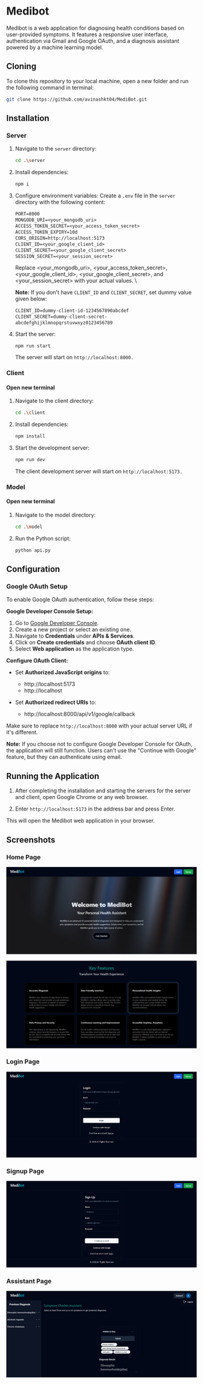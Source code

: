 # Medibot

Medibot is a web application for diagnosing health conditions based on user-provided symptoms. It features a responsive user interface, authentication via Gmail and Google OAuth, and a diagnosis assistant powered by a machine learning model.


## Cloning
To clone this repository to your local machine, open a new folder and run the following command in terminal:

```bash
git clone https://github.com/avinashkt04/MediBot.git
```
    

## Installation

### Server

1. Navigate to the `server` directory:
    ```bash
    cd .\server
    ```
2. Install dependencies:
    ```bash
    npm i
    ```
3. Configure environment variables:
Create a `.env` file in the `server` directory with the following content:
    ```dotenv
    PORT=8000
    MONGODB_URI=<your_mongodb_uri>
    ACCESS_TOKEN_SECRET=<your_access_token_secret>
    ACCESS_TOKEN_EXPIRY=10d
    CORS_ORIGIN=http://localhost:5173
    CLIENT_ID=<your_google_client_id>
    CLIENT_SECRET=<your_google_client_secret>
    SESSION_SECRET=<your_session_secret>
    ```
    Replace <your_mongodb_uri>, <your_access_token_secret>, <your_google_client_id>, <your_google_client_secret>, and <your_session_secret> with your actual values.
    \


    **Note:** If you don't have `CLIENT_ID` and `CLIENT_SECRET`, set dummy value given below:

    ```console
    CLIENT_ID=dummy-client-id-1234567890abcdef
    CLIENT_SECRET=dummy-client-secret-abcdefghijklmnopqrstuvwxyz0123456789
    ```

4. Start the server:
    ```console
    npm run start
    ```
    The server will start on ```http://localhost:8000.```


### Client

#### Open new terminal

1. Navigate to the client directory:
    ```bash
    cd .\client
    ```
2. Install dependencies:
    ```bash
    npm install
    ```
3. Start the development server:
    ```bash
    npm run dev
    ```
    The client development server will start on ```http://localhost:5173.```


### Model

#### Open new terminal

1. Navigate to the model directory:
    ```bash
    cd .\model
    ```

2. Run the Python script:
    ```bash
    python api.py
    ```

## Configuration

### Google OAuth Setup

To enable Google OAuth authentication, follow these steps:

**Google Developer Console Setup:**

1. Go to [Google Developer Console](https://console.developers.google.com/).
2. Create a new project or select an existing one.
3. Navigate to **Credentials** under **APIs & Services**.
4. Click on **Create credentials** and choose **OAuth client ID**.
5. Select **Web application** as the application type.

**Configure OAuth Client:**

- Set **Authorized JavaScript origins** to:
  - http://localhost:5173
  - http://localhost

- Set **Authorized redirect URIs** to:
  - http://localhost:8000/api/v1/google/callback

Make sure to replace `http://localhost:8000` with your actual server URL if it's different.

**Note:** If you choose not to configure Google Developer Console for OAuth, the application will still function. Users can't use the "Continue with Google" feature, but they can authenticate using email.

## Running the Application

1. After completing the installation and starting the servers for the server and client, open Google Chrome or any web browser.

2. Enter `http://localhost:5173` in the address bar and press Enter.

This will open the Medibot web application in your browser.

## Screenshots

### Home Page

![HomePage-1](./screenshots/home.png)

![HomePage-1](./screenshots/home2.png)

### Login Page

![HomePage-1](./screenshots/login.png)

### Signup Page

![HomePage-1](./screenshots/signup.png)

### Assistant Page

![HomePage-1](./screenshots/assistant.png)

